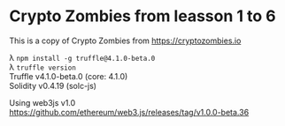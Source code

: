 
# Crypto Zombies from leasson 1 to 6
This is a copy of Crypto Zombies from https://cryptozombies.io

λ `npm install -g truffle@4.1.0-beta.0`  
λ `truffle version`  
Truffle v4.1.0-beta.0 (core: 4.1.0)  
Solidity v0.4.19 (solc-js)  

Using web3js v1.0  
https://github.com/ethereum/web3.js/releases/tag/v1.0.0-beta.36